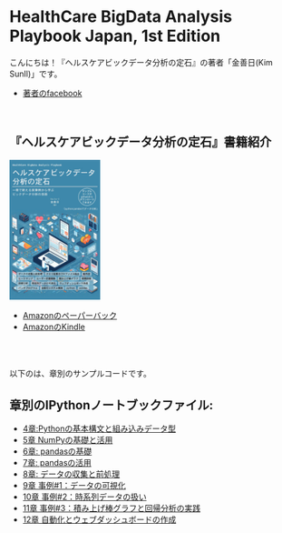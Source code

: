 # HealthCare BigData Analysis Playbook Japan, 1st Edition

こんにちは！『ヘルスケアビックデータ分析の定石』の著者「金善日(Kim SunIl)」です。
* [著者のfacebook](https://www.facebook.com/sunil.kim.98)


<br/>

## 『ヘルスケアビックデータ分析の定石』書籍紹介
<img src="img/book_cover.jpg" width="160">


* [Amazonのペーパーバック](https://www.amazon.co.jp/dp/B0CLN3LBVP)
* [AmazonのKindle](https://www.amazon.co.jp/dp/B0CLTZ5YP2)


<br/>
<br/>



以下のは、章別のサンプルコードです。
## 章別のIPythonノートブックファイル:
* [4章:Pythonの基本構文と組み込みデータ型](https://github.com/suninno/healthcare_bigdata_playbook_jp/tree/main/ch04)
* [5章 NumPyの基礎と活用](https://github.com/suninno/healthcare_bigdata_playbook_jp/tree/main/ch05)
* [6章: pandasの基礎](https://github.com/suninno/healthcare_bigdata_playbook_jp/tree/main/ch06)
* [7章: pandasの活用](https://github.com/suninno/healthcare_bigdata_playbook_jp/tree/main/ch07)
* [8章: データの収集と前処理](https://github.com/suninno/healthcare_bigdata_playbook_jp/tree/main/ch08)
* [9章 事例#1：データの可視化](https://github.com/suninno/healthcare_bigdata_playbook_jp/tree/main/ch09)
* [10章 事例#2：時系列データの扱い](https://github.com/suninno/healthcare_bigdata_playbook_jp/tree/main/ch10)
* [11章 事例#3：積み上げ棒グラフと回帰分析の実践](https://github.com/suninno/healthcare_bigdata_playbook_jp/tree/main/ch11)
* [12章 自動化とウェブダッシュボードの作成](https://github.com/suninno/healthcare_bigdata_playbook_jp/tree/main/ch12)

